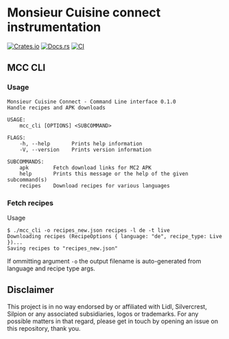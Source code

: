 # Monsieur Cuisine connect instrumentation

[![Crates.io](https://img.shields.io/crates/v/monsieurcc.svg)](https://crates.io/crates/monsieurcc)
[![Docs.rs](https://docs.rs/monsieurcc/badge.svg)](https://docs.rs/monsieurcc)
[![CI](https://github.com/tuxuser/monsieurcc-rs/workflows/CI/badge.svg)](https://github.com/tuxuser/monsieurcc-rs/actions)

## MCC CLI

### Usage
```
Monsieur Cuisine Connect - Command Line interface 0.1.0
Handle recipes and APK downloads

USAGE:
    mcc_cli [OPTIONS] <SUBCOMMAND>

FLAGS:
    -h, --help       Prints help information
    -V, --version    Prints version information

SUBCOMMANDS:
    apk        Fetch download links for MC2 APK
    help       Prints this message or the help of the given subcommand(s)
    recipes    Download recipes for various languages
```

### Fetch recipes

Usage

```
$ ./mcc_cli -o recipes_new.json recipes -l de -t live
Downloading recipes (RecipeOptions { language: "de", recipe_type: Live })...
Saving recipes to "recipes_new.json"
```

If ommitting argument `-o` the output filename is auto-generated from language and recipe type args.

## Disclaimer

This project is in no way endorsed by or affiliated with Lidl, Silvercrest, Silpion or any associated subsidiaries, logos or trademarks.
For any possible matters in that regard, please get in touch by opening an issue on this repository, thank you.
